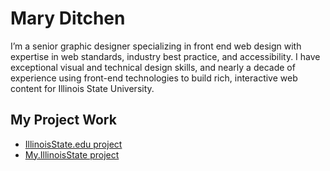 # Mary Ditchen
I’m a senior graphic designer specializing in front end web design with expertise in web standards, industry best practice, and accessibility. I have exceptional visual and technical design skills, and nearly a decade of experience using front-end technologies to build rich, interactive web content for Illinois State University.

## My Project Work
<ul>
<li><a href="/project-work/illinoisstate-edu/">IllinoisState.edu project</a></li>
<li><a href="/project-work/my-illinoisstate-edu/">My.IllinoisState project</li>
</ul>